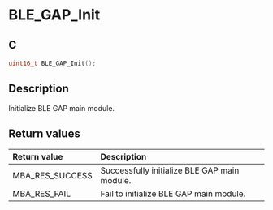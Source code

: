 # BLE_GAP_Init

## C

```c
uint16_t BLE_GAP_Init();
```

## Description

Initialize BLE GAP main module.

## Return values

|Return value|Description|
|:---|:---|
MBA_RES_SUCCESS|Successfully initialize BLE GAP main module.|
MBA_RES_FAIL|Fail to initialize BLE GAP main module.|

